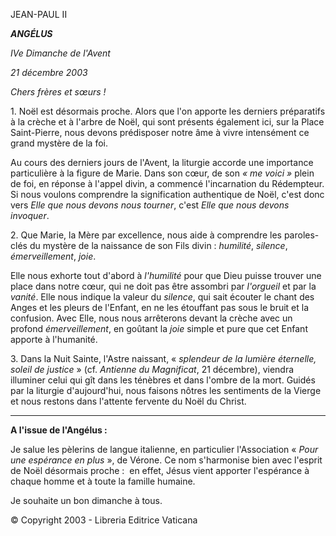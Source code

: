 JEAN-PAUL II

***ANGÉLUS***

*IVe Dimanche de l'Avent*

*21 décembre 2003*

*Chers frères et sœurs !*

1. Noël est désormais proche. Alors que l'on apporte les derniers préparatifs à la crèche et à l'arbre de Noël, qui sont présents également ici, sur la Place Saint-Pierre, nous devons prédisposer notre âme à vivre intensément ce grand mystère de la foi.

Au cours des derniers jours de l'Avent, la liturgie accorde une importance particulière à la figure de Marie. Dans son cœur, de son *« *me voici* »* plein de foi, en réponse à l'appel divin, a commencé l'incarnation du Rédempteur. Si nous voulons comprendre la signification authentique de Noël, c'est donc vers *Elle que nous devons nous tourner*, c'est *Elle que nous devons invoquer*.

2. Que Marie, la Mère par excellence, nous aide à comprendre les paroles-clés du mystère de la naissance de son Fils divin : *humilité*, *silence*, *émerveillement*, *joie*.

Elle nous exhorte tout d'abord à *l'humilité* pour que Dieu puisse trouver une place dans notre cœur, qui ne doit pas être assombri par *l'orgueil* et par la *vanité*. Elle nous indique la valeur du *silence*, qui sait écouter le chant des Anges et les pleurs de l'Enfant, en ne les étouffant pas sous le bruit et la confusion. Avec Elle, nous nous arrêterons devant la crèche avec un profond *émerveillement*, en goûtant la *joie* simple et pure que cet Enfant apporte à l'humanité.

3. Dans la Nuit Sainte, l'Astre naissant, « *splendeur de la lumière éternelle, soleil de justice* » (cf. *Antienne du Magnificat*, 21 décembre), viendra illuminer celui qui gît dans les ténèbres et dans l'ombre de la mort. Guidés par la liturgie d'aujourd'hui, nous faisons nôtres les sentiments de la Vierge et nous restons dans l'attente fervente du Noël du Christ.

** * **

**A l'issue de l'Angélus :**

Je salue les pèlerins de langue italienne, en particulier l'Association « *Pour une espérance en plus* », de Vérone. Ce nom s'harmonise bien avec l'esprit de Noël désormais proche :  en effet, Jésus vient apporter l'espérance à chaque homme et à toute la famille humaine.

Je souhaite un bon dimanche à tous.

© Copyright 2003 - Libreria Editrice Vaticana